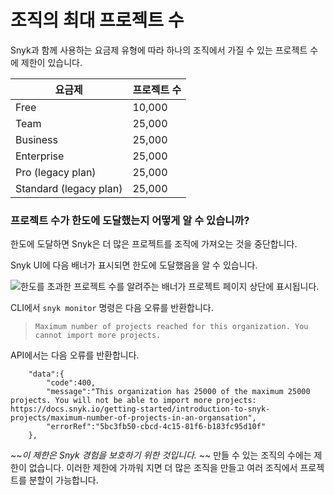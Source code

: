 # 조직의 최대 프로젝트 수

Snyk과 함께 사용하는 요금제 유형에 따라 하나의 조직에서 가질 수 있는 프로젝트 수에 제한이 있습니다.

| 요금제                    | 프로젝트 수 |
| ---------------------- | ------ |
| Free                   | 10,000 |
| Team                   | 25,000 |
| Business               | 25,000 |
| Enterprise             | 25,000 |
| Pro (legacy plan)      | 25,000 |
| Standard (legacy plan) | 25,000 |

### 프로젝트 수가 한도에 도달했는지 어떻게 알 수 있습니까?

한도에 도달하면 Snyk은 더 많은 프로젝트를 조직에 가져오는 것을 중단합니다.

Snyk UI에 다음 배너가 표시되면 한도에 도달했음을 알 수 있습니다.

![한도를 초과한 프로젝트 수를 알려주는 배너가 프로젝트 페이지 상단에 표시됩니다.](<../../.gitbook/assets/image (14) (1).png>)

CLI에서 `snyk monitor` 명령은 다음 오류를 반환합니다.

> `Maximum number of projects reached for this organization. You cannot import more projects.`

API에서는 다음 오류를 반환합니다.

```
    "data":{
        "code":400,
        "message":"This organization has 25000 of the maximum 25000 projects. You will not be able to import more projects: https://docs.snyk.io/getting-started/introduction-to-snyk-projects/maximum-number-of-projects-in-an-organsation",
        "errorRef":"5bc3fb50-cbcd-4c15-81f6-b183fc95d10f"
    },
```

~~_이 제한은 Snyk 경험을 보호하기 위한 것입니다._ ~~ 만들 수 있는 조직의 수에는 제한이 없습니다. 이러한 제한에 가까워 지면 더 많은 조직을 만들고 여러 조직에서 프로젝트를 분할이 가능합니다.
